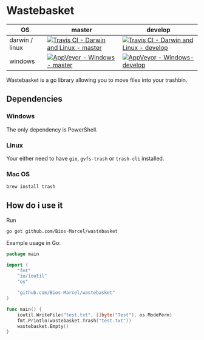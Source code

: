 # Wastebasket

| OS | master | develop |
| - | - | - |
| darwin / linux | [![Travis CI - Darwin and Linux - master](https://travis-ci.org/Bios-Marcel/wastebasket.svg?branch=master)](https://travis-ci.org/Bios-Marcel/wastebasket) | [![Travis CI - Darwin and Linux - develop](https://travis-ci.org/Bios-Marcel/wastebasket.svg?branch=develop)](https://travis-ci.org/Bios-Marcel/wastebasket) |
| windows | [![AppVeyor - Windows - master](https://ci.appveyor.com/api/projects/status/8tsgphvg9jn3mms2/branch/master?svg=true)](https://ci.appveyor.com/project/Bios-Marcel/wastebasket) | [![AppVeyor - Windows- develop](https://ci.appveyor.com/api/projects/status/8tsgphvg9jn3mms2/branch/develop?svg=true)](https://ci.appveyor.com/project/Bios-Marcel/wastebasket) |

Wastebasket is a go library allowing you to move files into your trashbin.

## Dependencies

### Windows

The only dependency is PowerShell.

### Linux

Your either need to have `gio`, `gvfs-trash` or `trash-cli` installed.

### Mac OS

```bash
brew install trash
```

## How do i use it

Run

```bash
go get github.com/Bios-Marcel/wastebasket
```

Example usage in Go:

```GO
package main

import (
    "fmt"
    "io/ioutil"
    "os"

    "github.com/Bios-Marcel/wastebasket"
)

func main() {
    ioutil.WriteFile("test.txt", []byte("Test"), os.ModePerm)
    fmt.Println(wastebasket.Trash("test.txt"))
    wastebasket.Empty()
}

```